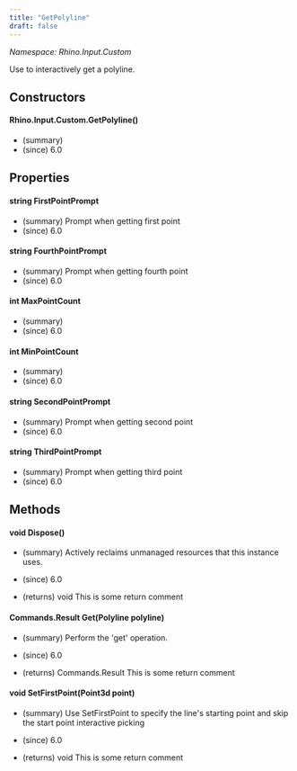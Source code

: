```yaml
---
title: "GetPolyline"
draft: false
---
```


*Namespace: Rhino.Input.Custom*

   Use to interactively get a polyline.
   
## Constructors
#### Rhino.Input.Custom.GetPolyline()
- (summary) 
- (since) 6.0
## Properties
#### string FirstPointPrompt
- (summary) Prompt when getting first point
- (since) 6.0
#### string FourthPointPrompt
- (summary) Prompt when getting fourth point
- (since) 6.0
#### int MaxPointCount
- (summary) 
- (since) 6.0
#### int MinPointCount
- (summary) 
- (since) 6.0
#### string SecondPointPrompt
- (summary) Prompt when getting second point
- (since) 6.0
#### string ThirdPointPrompt
- (summary) Prompt when getting third point
- (since) 6.0
## Methods
#### void Dispose()
- (summary) 
     Actively reclaims unmanaged resources that this instance uses.
     
- (since) 6.0
- (returns) void This is some return comment
#### Commands.Result Get(Polyline polyline)
- (summary) 
     Perform the 'get' operation.
     
- (since) 6.0
- (returns) Commands.Result This is some return comment
#### void SetFirstPoint(Point3d point)
- (summary) 
     Use SetFirstPoint to specify the line's starting point and skip
     the start point interactive picking
     
- (since) 6.0
- (returns) void This is some return comment
